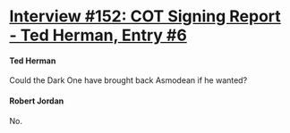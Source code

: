 # [Interview #152: COT Signing Report - Ted Herman, Entry #6](https://www.theoryland.com/intvmain.php?i=152#6)

#### Ted Herman

Could the Dark One have brought back Asmodean if he wanted?

#### Robert Jordan

No.

